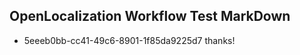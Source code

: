 ## OpenLocalization Workflow Test MarkDown
* 5eeeb0bb-cc41-49c6-8901-1f85da9225d7 thanks!

<!--HONumber=Sep16_HO2-->


